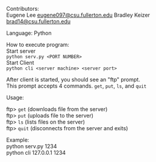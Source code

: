 Contributors: \
Eugene Lee eugene097@csu.fullerton.edu
Bradley Keizer brad14@csu.fullerton.edu

Language:
Python

How to execute program: \
Start server \
`python serv.py <PORT NUMBER>` \
Start Client \
`python cli <server machine> <server port>` 

After client is started, you should see an "ftp" prompt. \
This prompt accepts 4 commands. `get`, `put`, `ls`, and `quit`

Usage:

ftp> `get` <file name> (downloads file <file name> from the server) \
ftp> `put` <filename> (uploads file <file name> to the server) \
ftp> `ls` (lists files on the server) \
ftp> `quit` (disconnects from the server and exits) 

Example: \
python serv.py 1234 \
python cli 127.0.0.1 1234 